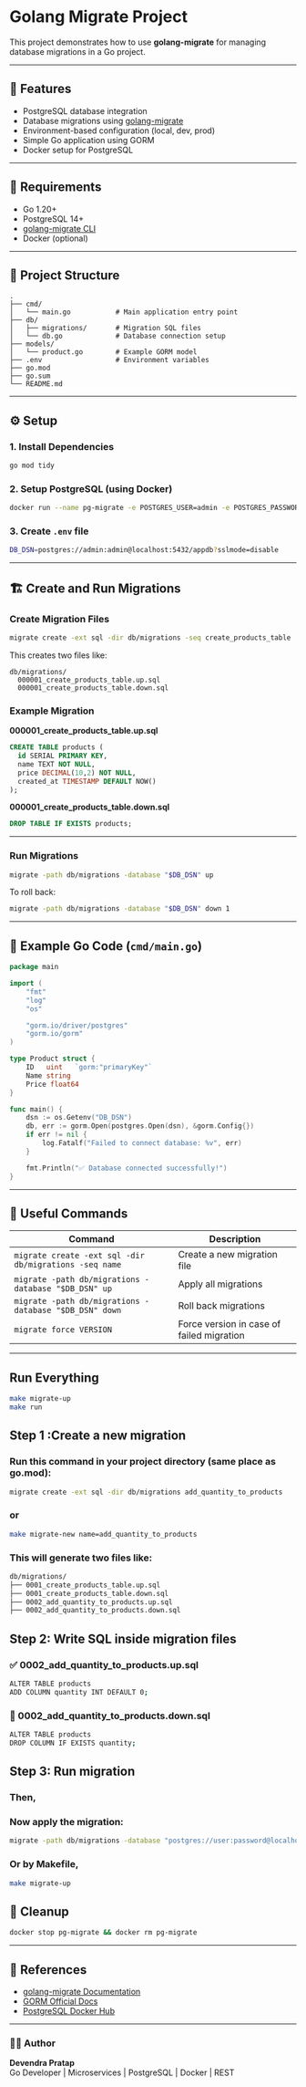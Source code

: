 # Golang Migrate Project

This project demonstrates how to use **golang-migrate** for managing database migrations in a Go project.

---

## 🚀 Features
- PostgreSQL database integration
- Database migrations using [golang-migrate](https://github.com/golang-migrate/migrate)
- Environment-based configuration (local, dev, prod)
- Simple Go application using GORM
- Docker setup for PostgreSQL

---

## 🧰 Requirements
- Go 1.20+
- PostgreSQL 14+
- [golang-migrate CLI](https://github.com/golang-migrate/migrate/tree/master/cmd/migrate)
- Docker (optional)

---

## 🧩 Project Structure
```
.
├── cmd/
│   └── main.go           # Main application entry point
├── db/
│   ├── migrations/       # Migration SQL files
│   └── db.go             # Database connection setup
├── models/
│   └── product.go        # Example GORM model
├── .env                  # Environment variables
├── go.mod
├── go.sum
└── README.md
```

---

## ⚙️ Setup

### 1. Install Dependencies
```bash
go mod tidy
```

### 2. Setup PostgreSQL (using Docker)
```bash
docker run --name pg-migrate -e POSTGRES_USER=admin -e POSTGRES_PASSWORD=admin -e POSTGRES_DB=appdb -p 5432:5432 -d postgres:14
```

### 3. Create `.env` file
```bash
DB_DSN=postgres://admin:admin@localhost:5432/appdb?sslmode=disable
```

---

## 🏗 Create and Run Migrations

### Create Migration Files
```bash
migrate create -ext sql -dir db/migrations -seq create_products_table
```

This creates two files like:
```
db/migrations/
  000001_create_products_table.up.sql
  000001_create_products_table.down.sql
```

### Example Migration
**000001_create_products_table.up.sql**
```sql
CREATE TABLE products (
  id SERIAL PRIMARY KEY,
  name TEXT NOT NULL,
  price DECIMAL(10,2) NOT NULL,
  created_at TIMESTAMP DEFAULT NOW()
);
```

**000001_create_products_table.down.sql**
```sql
DROP TABLE IF EXISTS products;
```

---

### Run Migrations
```bash
migrate -path db/migrations -database "$DB_DSN" up
```

To roll back:
```bash
migrate -path db/migrations -database "$DB_DSN" down 1
```

---

## 🧠 Example Go Code (`cmd/main.go`)
```go
package main

import (
	"fmt"
	"log"
	"os"

	"gorm.io/driver/postgres"
	"gorm.io/gorm"
)

type Product struct {
	ID   uint   `gorm:"primaryKey"`
	Name string
	Price float64
}

func main() {
	dsn := os.Getenv("DB_DSN")
	db, err := gorm.Open(postgres.Open(dsn), &gorm.Config{})
	if err != nil {
		log.Fatalf("Failed to connect database: %v", err)
	}

	fmt.Println("✅ Database connected successfully!")
}
```

---

## 🧾 Useful Commands

| Command | Description |
|----------|-------------|
| `migrate create -ext sql -dir db/migrations -seq name` | Create a new migration file |
| `migrate -path db/migrations -database "$DB_DSN" up` | Apply all migrations |
| `migrate -path db/migrations -database "$DB_DSN" down` | Roll back migrations |
| `migrate force VERSION` | Force version in case of failed migration |

---

## Run Everything
```bash
make migrate-up
make run
```
## Step 1 :Create a new migration
### Run this command in your project directory (same place as go.mod):
```bash
migrate create -ext sql -dir db/migrations add_quantity_to_products
```
### or

```bash
make migrate-new name=add_quantity_to_products
```
### This will generate two files like:
```bash
db/migrations/
├── 0001_create_products_table.up.sql
├── 0001_create_products_table.down.sql
├── 0002_add_quantity_to_products.up.sql
├── 0002_add_quantity_to_products.down.sql

```

## Step 2: Write SQL inside migration files
### ✅ 0002_add_quantity_to_products.up.sql
```bash
ALTER TABLE products
ADD COLUMN quantity INT DEFAULT 0;
```

### 🔁 0002_add_quantity_to_products.down.sql
```bash
ALTER TABLE products
DROP COLUMN IF EXISTS quantity;
```
## Step 3: Run migration
### Then,
### Now apply the migration:
```bash
migrate -path db/migrations -database "postgres://user:password@localhost:5432/your_db?sslmode=disable" up
```
### Or by Makefile,
```bash
make migrate-up
```


## 🧹 Cleanup
```bash
docker stop pg-migrate && docker rm pg-migrate
```

---

## 📘 References
- [golang-migrate Documentation](https://github.com/golang-migrate/migrate/tree/master/cmd/migrate)
- [GORM Official Docs](https://gorm.io/docs/)
- [PostgreSQL Docker Hub](https://hub.docker.com/_/postgres)

---

### 🧑‍💻 Author
**Devendra Pratap**  
Go Developer | Microservices | PostgreSQL | Docker | REST